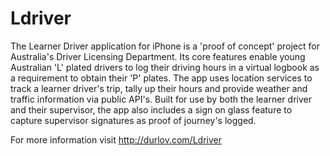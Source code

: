 Ldriver
=======

The Learner Driver application for iPhone is a 'proof of concept' project for Australia's Driver Licensing Department.
Its core features enable young Australian 'L' plated drivers to log their driving hours in a virtual logbook as a requirement to obtain their 'P' plates.
The app uses location services to track a learner driver's trip, tally up their hours and provide weather and traffic information via public API's.
Built for use by both the learner driver and their supervisor, the app also includes a sign on glass feature to capture supervisor signatures as proof of journey's logged.

For more information visit http://durlov.com/Ldriver
